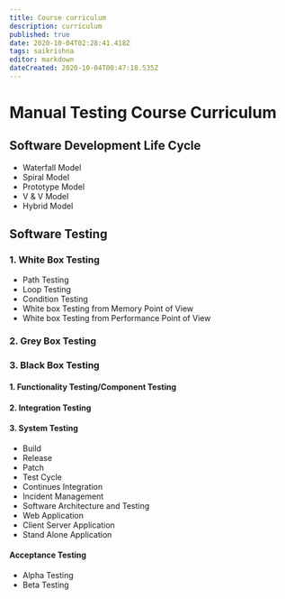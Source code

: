 ```yaml
---
title: Course curriculum
description: curriculum
published: true
date: 2020-10-04T02:28:41.418Z
tags: saikrishna
editor: markdown
dateCreated: 2020-10-04T00:47:18.535Z
---
```


# Manual Testing Course Curriculum 
## Software Development Life Cycle
- Waterfall Model
- Spiral Model
- Prototype Model
- V & V Model
- Hybrid Model
## Software Testing
### 1. White Box Testing
- Path Testing
- Loop Testing
- Condition Testing
- White box Testing from Memory Point of View
- White box Testing from Performance Point of View
### 2. Grey Box Testing
### 3. Black Box Testing
#### 1. Functionality Testing/Component Testing
#### 2. Integration Testing
#### 3. System Testing
- Build
- Release
- Patch
- Test Cycle
- Continues Integration
- Incident Management
- Software Architecture and Testing
- Web Application
- Client Server Application
- Stand Alone Application
#### Acceptance Testing
- Alpha Testing
- Beta Testing
